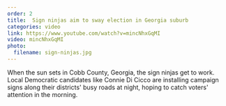 ```yaml
---
order: 2
title:  Sign ninjas aim to sway election in Georgia suburb
categories: video
link: https://www.youtube.com/watch?v=mincNhxGqMI
video: mincNhxGqMI
photo:
  filename: sign-ninjas.jpg
---
```


When the sun sets in Cobb County, Georgia, the sign ninjas get to work. Local Democratic candidates like Connie Di Cicco are installing campaign signs along their districts' busy roads at night, hoping to catch voters' attention in the morning.
